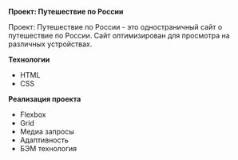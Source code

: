 **Проект: Путешествие по России**

Проект: Путешествие по России - это одностраничный сайт о путешествие по России.
Сайт оптимизирован для просмотра на различных устройствах.

**Технологии**

* HTML
* CSS

**Реализация проекта**

* Flexbox
* Grid
* Медиа запросы
* Адаптивность
* БЭМ технология

